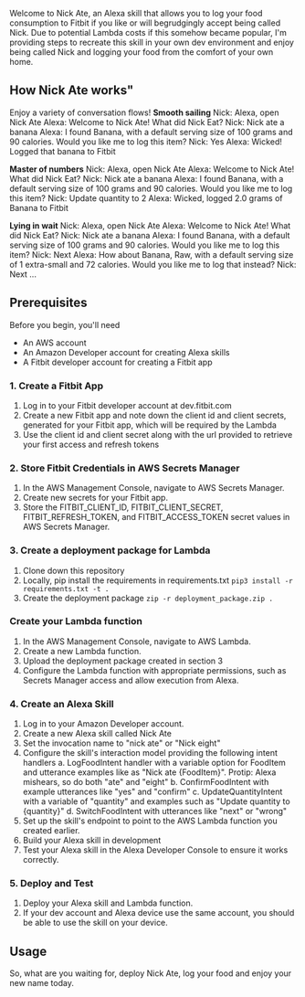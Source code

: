 Welcome to Nick Ate, an Alexa skill that allows you to log your food consumption to Fitbit if you like or will begrudgingly accept being called Nick. Due to potential Lambda costs if this somehow became popular, I'm providing steps to recreate this skill in your own dev environment and enjoy being called Nick and logging your food from the comfort of your own home. 

## How Nick Ate works"
Enjoy a variety of conversation flows!
**Smooth sailing**
Nick: Alexa, open Nick Ate
Alexa: Welcome to Nick Ate! What did Nick Eat?
Nick: Nick ate a banana
Alexa: I found Banana, with a default serving size of 100 grams and 90 calories. Would you like me to log this item?
Nick: Yes
Alexa: Wicked! Logged that banana to Fitbit

**Master of numbers**
Nick: Alexa, open Nick Ate
Alexa: Welcome to Nick Ate! What did Nick Eat?
Nick: Nick ate a banana
Alexa: I found Banana, with a default serving size of 100 grams and 90 calories. Would you like me to log this item?
Nick: Update quantity to 2
Alexa: Wicked, logged 2.0 grams of Banana to Fitbit

**Lying in wait**
Nick: Alexa, open Nick Ate
Alexa: Welcome to Nick Ate! What did Nick Eat?
Nick: Nick ate a banana
Alexa: I found Banana, with a default serving size of 100 grams and 90 calories. Would you like me to log this item?
Nick: Next
Alexa: How about Banana, Raw, with a default serving size of 1 extra-small and 72 calories. Would you like me to log that instead?
Nick: Next
...

## Prerequisites

Before you begin, you'll need

- An AWS account
- An Amazon Developer account for creating Alexa skills
- A Fitbit developer account for creating a Fitbit app

### 1. Create a Fitbit App

1. Log in to your Fitbit developer account at dev.fitbit.com
2. Create a new Fitbit app and note down the client id and client secrets, generated for your Fitbit app, which will be required by the Lambda
3. Use the client id and client secret along with the url provided to retrieve your first access and refresh tokens

### 2. Store Fitbit Credentials in AWS Secrets Manager

1. In the AWS Management Console, navigate to AWS Secrets Manager.
2. Create new secrets for your Fitbit app.
3. Store the FITBIT_CLIENT_ID, FITBIT_CLIENT_SECRET, FITBIT_REFRESH_TOKEN, and FITBIT_ACCESS_TOKEN secret values in AWS Secrets Manager.

### 3. Create a deployment package for Lambda

1. Clone down this repository
2. Locally, pip install the requirements in requirements.txt
   `pip3 install -r requirements.txt -t .`
3. Create the deployment package
   `zip -r deployment_package.zip .`

### Create your Lambda function
1. In the AWS Management Console, navigate to AWS Lambda.
2. Create a new Lambda function.
3. Upload the deployment package created in section 3
4. Configure the Lambda function with appropriate permissions, such as Secrets Manager access and allow execution from Alexa.

### 4. Create an Alexa Skill

1. Log in to your Amazon Developer account.
2. Create a new Alexa skill called Nick Ate
3. Set the invocation name to "nick ate" or "Nick eight"
4. Configure the skill's interaction model providing the following intent handlers
   a. LogFoodIntent handler with a variable option for FoodItem and utterance examples like as "Nick ate {FoodItem}". Protip: Alexa mishears, so do both "ate" and "eight"
   b. ConfirmFoodIntent with example utterances like "yes" and "confirm"
   c. UpdateQuantityIntent with a variable of "quantity" and examples such as "Update quantity to {quantity}"
   d. SwitchFoodIntent with utterances like "next" or "wrong"
5. Set up the skill's endpoint to point to the AWS Lambda function you created earlier.
6. Build your Alexa skill in development
7. Test your Alexa skill in the Alexa Developer Console to ensure it works correctly.

### 5. Deploy and Test

1. Deploy your Alexa skill and Lambda function.
2. If your dev account and Alexa device use the same account, you should be able to use the skill on your device.

## Usage

So, what are you waiting for, deploy Nick Ate, log your food and enjoy your new name today.
